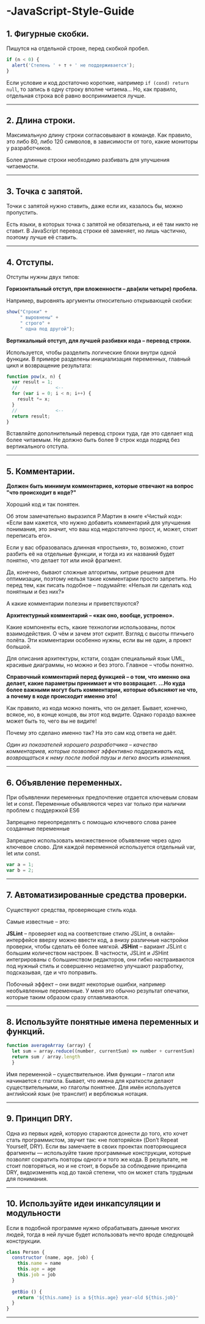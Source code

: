 # -JavaScript-Style-Guide

## 1. Фигурные скобки.
Пишутся на отдельной строке, перед скобкой пробел.
``` js
if (n < 0) {
  alert('Степень ' + т + ' не поддерживается');
}
```
Если условие и код достаточно короткие, например ```if (cond) return null```, то запись в одну строку вполне читаема… Но, как правило, отдельная строка всё равно воспринимается лучше.
***


## 2. Длина строки.
Максимальную длину строки согласовывают в команде. Как правило, это либо 80, либо 120 символов, в зависимости от того, какие мониторы у разработчиков.

Более длинные строки необходимо разбивать для улучшения читаемости.
***

## 3. Точка с запятой.
Точки с запятой нужно ставить, даже если их, казалось бы, можно пропустить.

Есть языки, в которых точка с запятой не обязательна, и её там никто не ставит. В JavaScript перевод строки её заменяет, но лишь частично, поэтому лучше её ставить.
***


## 4. Отступы.
Отступы нужны двух типов:

**Горизонтальный отступ, при вложенности – два(или четыре) пробела.**

Например, выровнять аргументы относительно открывающей скобки:
``` js
show("Строки" +
     " выровнены" +
     " строго" +
     " одна под другой");
```     
**Вертикальный отступ, для лучшей разбивки кода – перевод строки.**

Используется, чтобы разделить логические блоки внутри одной функции. В примере разделены инициализация переменных, главный цикл и возвращение результата:
``` js
function pow(x, n) {
  var result = 1;
  //              <--
  for (var i = 0; i < n; i++) {
    result *= x;
  }
  //              <--
  return result;
}
```
Вставляйте дополнительный перевод строки туда, где это сделает код более читаемым. Не должно быть более 9 строк кода подряд без вертикального отступа.
***

## 5. Комментарии.

**Должен быть минимум комментариев, которые отвечают на вопрос "что происходит в коде?"**

Хороший код и так понятен.

Об этом замечательно выразился Р.Мартин в книге «Чистый код»: «Если вам кажется, что нужно добавить комментарий для улучшения понимания, это значит, что ваш код недостаточно прост, и, может, стоит переписать его».

Если у вас образовалась длинная «простыня», то, возможно, стоит разбить её на отдельные функции, и тогда из их названий будет понятно, что делает тот или иной фрагмент.

Да, конечно, бывают сложные алгоритмы, хитрые решения для оптимизации, поэтому нельзя такие комментарии просто запретить. Но перед тем, как писать подобное – подумайте: «Нельзя ли сделать код понятным и без них?»

А какие комментарии полезны и приветствуются?

**Архитектурный комментарий – «как оно, вообще, устроено».**

Какие компоненты есть, какие технологии использованы, поток взаимодействия. О чём и зачем этот скрипт. Взгляд с высоты птичьего полёта. Эти комментарии особенно нужны, если вы не один, а проект большой.

Для описания архитектуры, кстати, создан специальный язык UML, красивые диаграммы, но можно и без этого. Главное – чтобы понятно.

**Справочный комментарий перед функцией – о том, что именно она делает, какие параметры принимает и что возвращает.**
**…Но куда более важными могут быть комментарии, которые объясняют не что, а почему в коде происходит именно это!**

Как правило, из кода можно понять, что он делает. Бывает, конечно, всякое, но, в конце концов, вы этот код видите. Однако гораздо важнее может быть то, чего вы не видите!

Почему это сделано именно так? На это сам код ответа не даёт.

*Один из показателей хорошего разработчика – качество комментариев, которые позволяют эффективно поддерживать код, возвращаться к нему после любой паузы и легко вносить изменения.*
***

## 6. Объявление переменных.
При объявлении переменных предпочтение отдается ключевым словам let и const. Переменные объявляются через var только при наличии проблем с поддержкой ES6

Запрещено переопределять с помощью ключевого слова ранее созданные переменные

Запрещено использовать множественное объявление через одно ключевое слово. Для каждой переменной используется отдельный var, let или const.
``` js
var a = 1;
var b = 2;
```

***

## 7. Автоматизированные средства проверки.
Существуют средства, проверяющие стиль кода.

Самые известные – это:

**JSLint** – проверяет код на соответствие стилю JSLint, в онлайн-интерфейсе вверху можно ввести код, а внизу различные настройки проверки, чтобы сделать её более мягкой.
**JSHint** – вариант JSLint с большим количеством настроек.
В частности, JSLint и JSHint интегрированы с большинством редакторов, они гибко настраиваются под нужный стиль и совершенно незаметно улучшают разработку, подсказывая, где и что поправить.

Побочный эффект – они видят некоторые ошибки, например необъявленные переменные. У меня это обычно результат опечатки, которые таким образом сразу отлавливаются.
***

## 8. Используйте понятные имена переменных и функций.
``` js
function averageArray (array) {
  let sum = array.reduce((number, currentSum) => number + currentSum)
  return sum / array.length
  }
```

Имя переменной – существительное.
Имя функции – глагол или начинается с глагола. Бывает, что имена для краткости делают существительными, но глаголы понятнее.
Для имён используется английский язык (не транслит) и верблюжья нотация.

***

## 9. Принцип DRY.

Одна из первых идей, которую стараются донести до того, кто хочет стать программистом, звучит так: «не повторяйся» (Don’t Repeat Yourself, DRY). Если вы замечаете в своих проектах повторяющиеся фрагменты — используйте такие программные конструкции, которые позволят сократить повторы одного и того же кода.
В результате, не стоит повторяться, но и не стоит, в борьбе за соблюдение принципа DRY, видоизменять код до такой степени, что он может стать трудным для понимания.

***


## 10. Используйте идеи инкапсуляции и модульности
Если в подобной программе нужно обрабатывать данные многих людей, тогда в ней лучше будет использовать нечто вроде следующей конструкции.
``` js
class Person {
  constructor (name, age, job) {
    this.name = name
    this.age = age
    this.job = job
  }
  
  getBio () {
    return '${this.name} is a ${this.age} year-old ${this.job}'
  }
}
```
***
